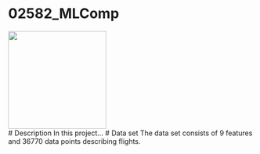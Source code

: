 # 02582_MLComp
<div>
<img src="https://user-images.githubusercontent.com/80641437/159114973-77077b5b-f5a5-438a-867a-13637489f602.png" width="200" height="200"/>
</div>
# Description
In this project...
# Data set
The data set consists of  9 features and 36770 data points describing flights. 
